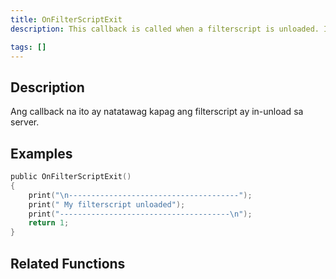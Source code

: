 ```yaml
---
title: OnFilterScriptExit
description: This callback is called when a filterscript is unloaded. It is only called inside the filterscript which is unloaded.

tags: []
---
```


## Description

Ang callback na ito ay natatawag kapag ang filterscript ay in-unload sa server.

## Examples

```c
public OnFilterScriptExit()
{
    print("\n--------------------------------------");
    print(" My filterscript unloaded");
    print("--------------------------------------\n");
    return 1;
}
```

## Related Functions

